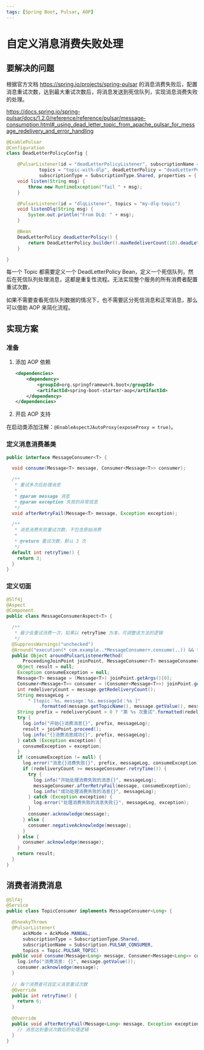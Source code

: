 ```yaml
---
tags: [Spring Boot, Pulsar, AOP]
---
```


# 自定义消息消费失败处理

## 要解决的问题

根据官方文档 https://spring.io/projects/spring-pulsar 的消息消费失败后，配置消息重试次数，达到最大重试次数后，将消息发送到死信队列，实现消息消费失败的处理。

https://docs.spring.io/spring-pulsar/docs/1.2.0/reference/reference/pulsar/message-consumption.html#_using_dead_letter_topic_from_apache_pulsar_for_message_redelivery_and_error_handling

```java
@EnablePulsar
@Configuration
class DeadLetterPolicyConfig {

    @PulsarListener(id = "deadLetterPolicyListener", subscriptionName = "deadLetterPolicySubscription",
            topics = "topic-with-dlp", deadLetterPolicy = "deadLetterPolicy",
            subscriptionType = SubscriptionType.Shared, properties = { "ackTimeout=1s" })
    void listen(String msg) {
        throw new RuntimeException("fail " + msg);
    }

    @PulsarListener(id = "dlqListener", topics = "my-dlq-topic")
    void listenDlq(String msg) {
        System.out.println("From DLQ: " + msg);
    }

    @Bean
    DeadLetterPolicy deadLetterPolicy() {
        return DeadLetterPolicy.builder().maxRedeliverCount(10).deadLetterTopic("my-dlq-topic").build();
    }

}
```

每一个 Topic 都需要定义一个 DeadLetterPolicy Bean，定义一个死信队列，然后在死信队列处理消息，这都是重复性流程。无法实现整个服务的所有消费者配置重试次数，

如果不需要查看死信队列数据的情况下，也不需要区分死信消息和正常消息，那么可以借助 AOP 来简化流程。

## 实现方案

### 准备

1. 添加 AOP 依赖

    ```xml
    <dependencies>
        <dependency>
            <groupId>org.springframework.boot</groupId>
            <artifactId>spring-boot-starter-aop</artifactId>
        </dependency>
    </dependencies>
    ```

2. 开启 AOP 支持

在启动类添加注解：`@EnableAspectJAutoProxy(exposeProxy = true)`。

### 定义消息消费基类

```java title="MessageConsumer.java"
public interface MessageConsumer<T> {

  void consume(Message<T> message, Consumer<Message<T>> consumer);

  /**
   * 重试多次后处理消息
   *
   * @param message 消息
   * @param exception 失败的异常信息
   */
  void afterRetryFail(Message<T> message, Exception exception);

  /**
   * 消息消费失败重试次数，不包含原始消费
   *
   * @return 重试次数，默认 3 次
   */
  default int retryTime() {
    return 3;
  }
}
```

### 定义切面

```java
@Slf4j
@Aspect
@Component
public class MessageConsumerAspect<T> {

  /**
   * 最少会重试消费一次，如果以 retryTime 为准，可调整该方法的逻辑
   */
  @SuppressWarnings("unchecked")
  @Around("execution(* com.example..*MessageConsumer+.consume(..)) && target(messageConsumer)")
  public Object aroundPulsarListenerMethod(
      ProceedingJoinPoint joinPoint, MessageConsumer<T> messageConsumer) throws Throwable {
    Object result = null;
    Exception consumeException = null;
    Message<T> message = (Message<T>) joinPoint.getArgs()[0];
    Consumer<Message<T>> consumer = (Consumer<Message<T>>) joinPoint.getArgs()[1];
    int redeliveryCount = message.getRedeliveryCount();
    String messageLog =
        " [topic：%s，message：%s，messageId：%s ]"
            .formatted(message.getTopicName(), message.getValue(), message.getMessageId());
    String prefix = redeliveryCount > 0 ? "第 %s 次重试".formatted(redeliveryCount) : "";
    try {
      log.info("开始{}消费消息{}", prefix, messageLog);
      result = joinPoint.proceed();
      log.info("{}消费消息成功{}", prefix, messageLog);
    } catch (Exception exception) {
      consumeException = exception;
    }
    if (consumeException != null) {
      log.error("消息{}消费失败{}", prefix, messageLog, consumeException);
      if (redeliveryCount >= messageConsumer.retryTime()) {
        try {
          log.info("开始处理消费失败的消息{}", messageLog);
          messageConsumer.afterRetryFail(message, consumeException);
          log.info("成功处理消费失败的消息{}", messageLog);
        } catch (Exception exception) {
          log.error("处理消费失败的消息失败{}", messageLog, exception);
        }
        consumer.acknowledge(message);
      } else {
        consumer.negativeAcknowledge(message);
      }
    } else {
      consumer.acknowledge(message);
    }
    return result;
  }
}
```

## 消费者消费消息

```java
@Slf4j
@Service
public class TopicConsumer implements MessageConsumer<Long> {

  @SneakyThrows
  @PulsarListener(
      ackMode = AckMode.MANUAL,
      subscriptionType = SubscriptionType.Shared,
      subscriptionName = Subscription.PULSAR_CONSUMER,
      topics = Topic.PULSAR_TOPIC)
  public void consume(Message<Long> message, Consumer<Message<Long>> consumer) {
    log.info("消费消息: {}", message.getValue());
    consumer.acknowledge(message);
  }
  
  // 每个消费者可自定义消息重试次数
  @Override
  public int retryTime() {
    return 6;
  }
  
  @Override
  public void afterRetryFail(Message<Long> message, Exception exception) {
    // 消息达到重试次数后的处理逻辑
  }
}
```
